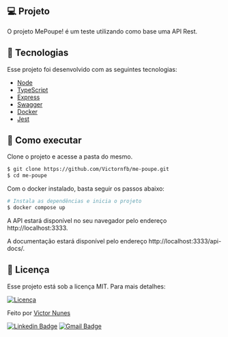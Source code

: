 ## 💻 Projeto

O projeto MePoupe! é um teste utilizando como base uma API Rest.

## 🧪 Tecnologias

Esse projeto foi desenvolvido com as seguintes tecnologias:

- [Node](https://nodejs.org/en/)
- [TypeScript](https://www.typescriptlang.org/)
- [Express](https://expressjs.com/pt-br/)
- [Swagger](https://swagger.io/)
- [Docker](https://www.docker.com/)
- [Jest](https://jestjs.io/)

## 🚀 Como executar

Clone o projeto e acesse a pasta do mesmo.

```bash
$ git clone https://github.com/Victornfb/me-poupe.git
$ cd me-poupe
```

Com o docker instalado, basta seguir os passos abaixo:

```bash
# Instala as dependências e inicia o projeto
$ docker compose up
```

A API estará disponível no seu navegador pelo endereço http://localhost:3333.

A documentação estará disponível pelo endereço http://localhost:3333/api-docs/.

## 📝 Licença

Esse projeto está sob a licença MIT. Para mais detalhes:

<a href="https://opensource.org/licenses/MIT" target="_blank"><img alt="Licença" src="https://img.shields.io/badge/license-MIT-0a66c2?style=flat-square"></a>

Feito por [Victor Nunes](https://victornfb.com.br/)

[![Linkedin Badge](https://img.shields.io/badge/-Victor%20Nunes-0a66c2?style=flat-square&logo=Linkedin&logoColor=white&link=https://www.linkedin.com/in/victornfb/)](https://www.linkedin.com/in/victornfb/)
[![Gmail Badge](https://img.shields.io/badge/-victornfb@outlook.com-ea4435?style=flat-square&logo=Gmail&logoColor=white&link=mailto:victornfb@outlook.com)](mailto:victornfb@outlook.com)
